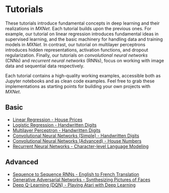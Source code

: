 # Tutorials

These tutorials introduce fundamental concepts in deep learning
and their realizations in _MXNet_.
Each tutorial builds upon the previous ones.
For example, our tutorial on linear regression
introduces fundamental ideas in supervised learning,
and the basic machinery for handling data and training models in _MXNet_.
In contrast, our tutorial on multilayer perceptrons
introduces hidden representations, activation functions, and dropout regularization.
Finally, our tutorials on _convolutional neural networks_ (CNNs)
and _recurrent neural networks_ (RNNs),
focus on working with image data and sequential data respectively.

Each tutorial contains a high-quality working examples,
accessible both as Jupyter notebooks and as clean code examples.
Feel free to grab these implementations as starting points
for building your own projects with _MXNet_.

## Basic
* [Linear Regression - House Prices](http://mxnet.io)
* [Logistic Regression - Handwritten Digits](http://mxnet.io)
* [Multilayer Perceptron - Handwritten Digits](http://mxnet.io)
* [Convolutional Neural Networks (Simple) - Handwritten Digits](http://mxnet.io)
* [Convolutional Neural Networks (Advanced) - House Numbers](http://mxnet.io)
* [Recurrent Neural Networks - Character-level Language Modeling](http://mxnet.io)

## Advanced
* [Sequence to Sequence RNNs - English to French Translation](http://mxnet.io)
* [Generative Adversarial Networks - Synthesizing Pictures of Faces](http://mxnet.io)
* [Deep Q-Learning (DQN) - Playing Atari with Deep Learning](http://mxnet.io)
